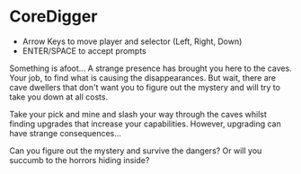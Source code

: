 # CoreDigger

- Arrow Keys to move player and selector (Left, Right, Down)
- ENTER/SPACE to accept prompts

Something is afoot... A strange presence has brought you here to the caves. Your job, to find what is causing the disappearances. But wait, there are cave dwellers that don't want you to figure out the mystery and will try to take you down at all costs. 

Take your pick and mine and slash your way through the caves whilst finding upgrades that increase your capabilities. However, upgrading can have strange consequences... 

Can you figure out the mystery and survive the dangers? Or will you succumb to the horrors hiding inside?
